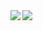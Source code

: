 <a href="https://github.com/C-Lodder">
  <img align="left" src="https://github-readme-stats.vercel.app/api?username=c-lodder&title_color=fff&icon_color=79ff97&text_color=9f9f9f&bg_color=151515">
</a>
<a href="https://github.com/C-Lodder">
  <img align="left" src="https://github-readme-stats.vercel.app/api/top-langs?username=c-lodder&title_color=fff&icon_color=79ff97&text_color=9f9f9f&bg_color=151515">
</a>
